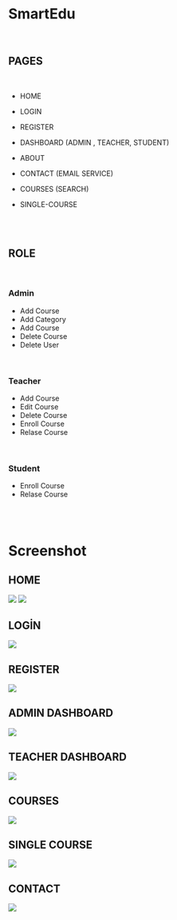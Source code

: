 # SmartEdu
<br>

## PAGES
<br>

* HOME
- LOGIN
* REGISTER
- DASHBOARD (ADMIN , TEACHER, STUDENT)
* ABOUT
- CONTACT (EMAIL SERVICE)
* COURSES (SEARCH)
- SINGLE-COURSE

<br><br>

## ROLE

<br>

### Admin

- Add Course
- Add Category
- Add Course
- Delete Course
- Delete User

<br>

### Teacher

- Add Course
- Edit Course
- Delete Course
- Enroll Course
- Relase Course

<br>

### Student

- Enroll Course
- Relase Course

<br><br>

# Screenshot

## HOME 

<img src='screenshots\SmartEdu-Home.PNG'>
<img src='screenshots\SmartEdu-Home2.PNG'>

<br>

## LOGİN 

<img src='screenshots\SmartEdu-Login.PNG'>

<br>

## REGISTER

<img src='screenshots\SmartEdu-Register.PNG'>

<br>

## ADMIN DASHBOARD

<img src='screenshots\SmartEdu-AdminDash.PNG'>

<br>

## TEACHER DASHBOARD

<img src='screenshots\SmartEdu-TeacherDashboard.PNG'>

<br>

## COURSES 

<img src='screenshots\SmartEdu-CoursePage.PNG'>

<br>

## SINGLE COURSE

<img src='screenshots\SmartEdu-SingleCourse.PNG'>

<br>

## CONTACT

<img src='screenshots\SmartEdu-Contact.PNG'>